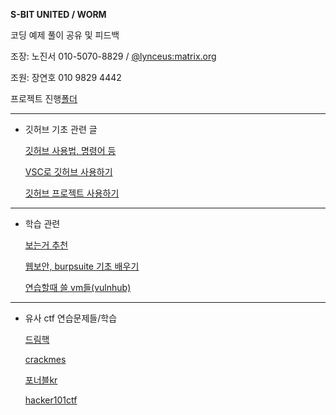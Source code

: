 **S-BIT UNITED / WORM**

코딩 예제 풀이 공유 및 피드백

조장: 노진서 010-5070-8829 / [@lynceus:matrix.org](https://matrix.to/#/@lynceus:matrix.org)

조원: 장연호 010 9829 4442

프로젝트 진행[폴더](/projects/)

___

+ 깃허브 기초 관련 글

     [깃허브 사용법, 명령어 등](https://devyihyun.tistory.com/30)

     [VSC로 깃허브 사용하기](https://ossam5.tistory.com/169)

     [깃허브 프로젝트 사용하기](https://musma.github.io/2023/08/03/github-projects.html#github-projects-%EB%B7%B0-%EC%B6%94%EA%B0%80)

___

+ 학습 관련

    [보는거 추천](https://youtu.be/Xi_OdRBg1mU?si=1D2ZJOlVsk2YBcZo)

    [웹보안, burpsuite 기초 배우기](https://portswigger.net/web-security/dashboard)

    [연습할때 쓸 vm들(vulnhub)](https://www.vulnhub.com/)

___

+ 유사 ctf 연습문제들/학습
  
  [드림핵](https://dreamhack.io)
  
  [crackmes](https://crackmes.one)
  
  [포너블kr](https://pwnable.kr)

  [hacker101ctf](https://ctf.hacker101.com/ctf)
